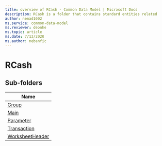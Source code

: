 ```yaml
---
title: overview of RCash - Common Data Model | Microsoft Docs
description: RCash is a folder that contains standard entities related to the Common Data Model.
author: nenad1002
ms.service: common-data-model
ms.reviewer: deonhe
ms.topic: article
ms.date: 7/13/2020
ms.author: nebanfic
---
```


# RCash


## Sub-folders

|Name|
|---|
|[Group](Group/overview.md)|
|[Main](Main/overview.md)|
|[Parameter](Parameter/overview.md)|
|[Transaction](Transaction/overview.md)|
|[WorksheetHeader](WorksheetHeader/overview.md)|



